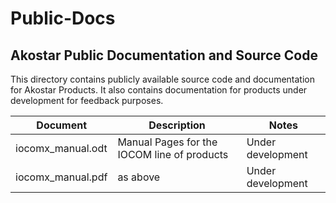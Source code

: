 # Public-Docs

##  Akostar Public Documentation and Source Code

 This directory contains publicly available source code  and documentation for
Akostar Products. It also contains documentation for products under development for
feedback purposes.

  Document  | Description | Notes  |
  ------|-------|----
  iocomx_manual.odt | Manual Pages for the IOCOM line of products | Under development |
  iocomx_manual.pdf | as above  | Under development |



